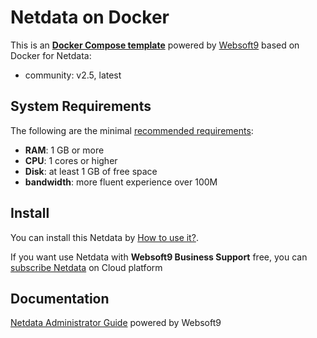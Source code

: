 # Netdata on Docker  

This is an **[Docker Compose template](https://github.com/Websoft9/docker-library)** powered by [Websoft9](https://www.websoft9.com) based on Docker for Netdata:


 - community:  v2.5, latest


## System Requirements

The following are the minimal [recommended requirements](https://learn.netdata.cloud/docs/agent/packaging/docker):

* **RAM**: 1 GB or more
* **CPU**: 1 cores or higher
* **Disk**: at least 1 GB of free space
* **bandwidth**: more fluent experience over 100M  

## Install

You can install this Netdata by [How to use it?](https://github.com/Websoft9/docker-library#how-to-use-it).   

If you want use Netdata with **Websoft9 Business Support** free, you can [subscribe Netdata](https://www.websoft9.com/apps) on Cloud platform

## Documentation

[Netdata Administrator Guide](https://support.websoft9.com/docs/netdata) powered by Websoft9